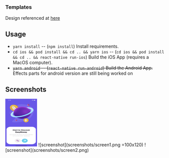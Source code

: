 ### Templates

Design referenced at [here](https://dribbble.com/shots/16138857-Banking-App-Mobile-Design)

## Usage

- `yarn install` -- (`npm install`) Install requirements.
- `cd ios && pod install && cd .. && yarn ios` -- (`cd ios && pod install && cd .. && react-native run-ios`) Build the iOS App (requires a MacOS computer).
- ~~`yarn android` -- (`react-native run-android`) Build the Android App.~~ Effects parts for android version are still being worked on

## Screenshots

<img src="https://github.com/hungnt612/BankingApp/blob/master/screenshots/screen1.png" width="100" height="150" />
![screenshot](screenshots/screen1.png =100x120)
![screenshot](screenshots/screen2.png)
